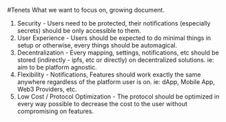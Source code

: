 #Tenets
What we want to focus on, growing document.

1. Security - Users need to be protected, their notifications (especially secrets) should be only accessible to them.
2. User Experience - Users should be expected to do minimal things in setup or otherwise, every things should be automagical.
3. Decentralization - Every mapping, settings, notifications, etc should be stored (indirectly - ipfs, etc or directly) on decentralized solutions. ie: aim to be platform agnostic.
4. Flexibility - Notifications, Features should work exactly the same anywhere regardless of the platform user is on. ie: dApp, Mobile App, Web3 Providers, etc.
5. Low Cost / Protocol Optimization - The protocol should be optimized in every way possible to decrease the cost to the user without compromising on features.
